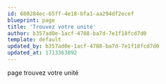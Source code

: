 ```yaml
---
id: 680284ec-65ff-4e18-bfa1-aa294df2ecef
blueprint: page
title: 'Trouvez votre unité'
author: b357ad0e-1acf-4788-ba7d-7e1f18fcd7d0
template: default
updated_by: b357ad0e-1acf-4788-ba7d-7e1f18fcd7d0
updated_at: 1713363892
---
```

page trouvez votre unité